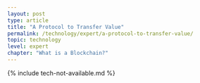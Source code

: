 ```yaml
---
layout: post
type: article
title: "A Protocol to Transfer Value"
permalink: /technology/expert/a-protocol-to-transfer-value/
topic: technology
level: expert
chapter: "What is a Blockchain?"
---
```


{% include tech-not-available.md %}
